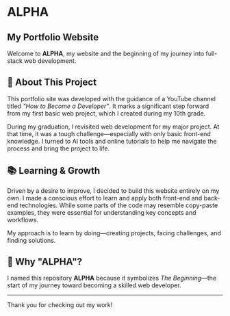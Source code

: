 # ALPHA
## My Portfolio Website
Welcome to **ALPHA**, my website and the beginning of my journey into full-stack web development.

## 🚀 About This Project

This portfolio site was developed with the guidance of a YouTube channel titled *"How to Become a Developer"*. 
It marks a significant step forward from my first basic web project, which I created during my 10th grade.

During my graduation, I revisited web development for my major project. 
At that time, it was a tough challenge—especially with only basic front-end knowledge. 
I turned to AI tools and online tutorials to help me navigate the process and bring the project to life.

## 📚 Learning & Growth

Driven by a desire to improve, I decided to build this website entirely on my own. 
I made a conscious effort to learn and apply both front-end and back-end technologies.
While some parts of the code may resemble copy-paste examples, they were essential for understanding key concepts and workflows.

My approach is to learn by doing—creating projects, facing challenges, and finding solutions.

## 🧭 Why "ALPHA"?

I named this repository **ALPHA** because it symbolizes *The Beginning*—the start of my journey toward becoming a skilled web developer.

------------------------------------

Thank you for checking out my work!
